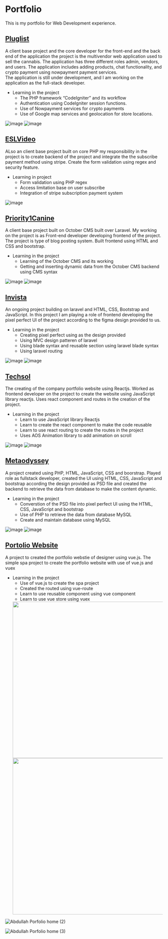 # Portfolio

This is my portfolio for Web Development experience.
## <a href="https://erickci.staging-server.online/">Pluglist</a>
A client base project and the core developer for the front-end and the back end of the application the project is the multivendor web application used to sell the cannabis. The application has three different roles admin, vendors, and users. The application includes adding products, chat functionality, and crypto payment using nowpayment payment services.<br/>
The application is still under development, and I am working on the application as the full-stack developer.<br/>
*	Learning in the project
      -  The PHP framework “CodeIgniter” and its workflow
      -	Authentication using CodeIgniter session functions.
      -	Use of Nowpayment services for crypto payments
      -	Use of Google map services and geolocation for store locations.

![image](https://github.com/Wasayshaikh/Portfolio/assets/71258604/6e1d2cde-5465-42bd-8a90-f69af71bb143)  ![image](https://github.com/Wasayshaikh/Portfolio/assets/71258604/ef376151-621e-442a-8d53-eac3684dab26)

## <a href="https://eslvideo.com/">ESLVideo</a>
ALso an client base project built on core PHP my responsibility in the project is to create backend of the project and integrate the the subscribe payment method using stripe. Create the form validation using regex and security feature.
- Learning in project 
    -  Form validation using PHP regex 
    -  Access limitation base on user subscribe
    -  Integration of stripe subscription payment system

![image](https://github.com/Wasayshaikh/Portfolio/assets/71258604/4785a90d-1c67-4a09-86d6-54366db56c45)

## <a href="priority1canine.com">Priority1Canine</a>

A client base project built on October CMS built over Laravel. My working on the project is as Front-end developer developing frontend of the project. The project is type of blog posting system. Built frontend using HTML and CSS and bootstrap.
*   Learning in the project
      - Learning of the October CMS and its working
      - Getting and inserting dynamic data from the October CMS backend using CMS syntax
  

![image](https://github.com/Wasayshaikh/Portfolio/assets/71258604/d2c55cfc-e4f3-4a82-979d-dd1c0d891c69) ![image](https://github.com/Wasayshaikh/Portfolio/assets/71258604/06cf5ed2-e84e-4200-a777-ec965ea470bf)

## <a href="https://yuan.staging-server.online/"> Invista</a>
An ongoing project building on laravel and HTML, CSS, Bootstrap and JavaScript. In this project I am playing a role of frontend developing the pixel perfect UI of the project according to the figma design provided to us.
*   Learning in the project
      - Creating pixel perfect using as the design provided
      - Using MVC design patteren of laravel
      - Using blade syntax and reusable section using laravel blade syntax
      - Using laravel routing
  
![image](https://github.com/Wasayshaikh/Portfolio/assets/71258604/76ab1f96-a9e2-41dd-afa8-916e78be7e01) ![image](https://github.com/Wasayshaikh/Portfolio/assets/71258604/21be8e46-21ee-4bd7-975c-1d2c5d87771e)

## <a href="https://techsolllc.net/"> Techsol</a>
The creating of the company portfolio website using Reactjs. Worked as frontend developer on the project to create the website using JavaScript library reactjs. Uses react component and routes in the creation of the project.
*   Learning in the project
      - Learn to use JavaScript library Reactjs
      - Learn to create the react component to make the code reusable
      - Learn to use react routing to create the routes in the project
      - Uses AOS Animation library to add animation on scroll
  
![image](https://github.com/Wasayshaikh/Portfolio/assets/71258604/b92b1a7d-9537-4f9f-9108-3a1235412ae8) ![image](https://github.com/Wasayshaikh/Portfolio/assets/71258604/88e04b29-2a71-4f40-a0a6-cf4772059c9e)

## <a href="https://www.metaodyssey.io/demo"> Metaodyssey</a>
A project created using PHP, HTML, JavaScript, CSS and boorstrap. Played role as fullstack developer, created the UI using HTML, CSS, JavaScript and bootstrap according the design provided as PSD file and created the backend to retrieve the data from database to make the content dynamic.
*   Learning in the project
      -  Converstion of the PSD file into pixel perfect UI using the HTML, CSS, JavaScript and bootstrap
      -  Use of PHP to retrieve the data from database MySQL
      -  Create and maintain database using MySQL

![image](https://github.com/Wasayshaikh/Portfolio/assets/71258604/a9f9d5cd-dc88-40d0-9aeb-934a30d0e997) ![image](https://github.com/Wasayshaikh/Portfolio/assets/71258604/f78ccc4d-d4a9-4e7e-86d8-6ed2070eb05b)

##  <a href="https://abdullah.wasay.me/"> Portolio Website</a>
A project to created the portfolio webstie of designer using vue.js. The simple spa project to create the portfolio website with use of vue.js and vuex
*   Learning in the project
      - Use of vue.js to create the spa project
      - Created the routed using vue-route
      - Learn to use reusable component using vue component
      - Learn to use vue store using vuex
    <img src="https://github.com/Wasayshaikh/Portfolio/assets/71258604/a006d954-3600-4a8d-a6b5-8d8a51e93ecf" width="500px" />
     <img src="https://github.com/Wasayshaikh/Portfolio/assets/71258604/9d3327e8-8506-436a-aa6a-0cad89d77809" width="500px" />
![Abdullah Porfolio home (2)](https://github.com/Wasayshaikh/Portfolio/assets/71258604/a006d954-3600-4a8d-a6b5-8d8a51e93ecf)

![Abdullah Porfolio home (3)](https://github.com/Wasayshaikh/Portfolio/assets/71258604/9d3327e8-8506-436a-aa6a-0cad89d77809)





